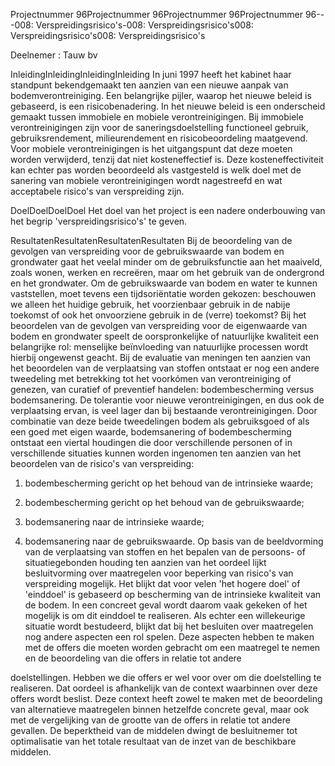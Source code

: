 Projectnummer 96Projectnummer 96Projectnummer 96Projectnummer 96---008: Verspreidingsrisico's-008: Verspreidingsrisico's008: Verspreidingsrisico's008: Verspreidingsrisico's 

Deelnemer : Tauw bv 

InleidingInleidingInleidingInleiding In juni 1997 heeft het kabinet haar standpunt bekendgemaakt ten aanzien van een nieuwe aanpak van bodemverontreiniging. Een belangrijke pijler, waarop het nieuwe beleid is gebaseerd, is een risicobenadering. In het nieuwe beleid is een onderscheid gemaakt tussen immobiele en mobiele verontreinigingen. Bij immobiele verontreinigingen zijn voor de saneringsdoelstelling functioneel gebruik, gebruiksrendement, milieurendement en risicobeoordeling maatgevend. Voor mobiele verontreinigingen is het uitgangspunt dat deze moeten worden verwijderd, tenzij dat niet kosteneffectief is. Deze kosteneffectiviteit kan echter pas worden beoordeeld als vastgesteld is welk doel met de sanering van mobiele verontreinigingen wordt nagestreefd en wat acceptabele risico's van verspreiding zijn. 

DoelDoelDoelDoel Het doel van het project is een nadere onderbouwing van het begrip 'verspreidingsrisico's' te geven. 

ResultatenResultatenResultatenResultaten Bij de beoordeling van de gevolgen van verspreiding voor de gebruikswaarde van bodem en grondwater gaat het veelal minder om de gebruiksfunctie aan het maaiveld, zoals wonen, werken en recreëren, maar om het gebruik van de ondergrond en het grondwater. Om de gebruikswaarde van bodem en water te kunnen vaststellen, moet tevens een tijdsoriëntatie worden gekozen: beschouwen we alleen het huidige gebruik, het voorzienbaar gebruik in de nabije toekomst of ook het onvoorziene gebruik in de (verre) toekomst? Bij het beoordelen van de gevolgen van verspreiding voor de eigenwaarde van bodem en grondwater speelt de oorspronkelijke of natuurlijke kwaliteit een belangrijke rol: menselijke beïnvloeding van natuurlijke processen wordt hierbij ongewenst geacht. Bij de evaluatie van meningen ten aanzien van het beoordelen van de verplaatsing van stoffen ontstaat er nog een andere tweedeling met betrekking tot het voorkómen van verontreiniging of genezen, van curatief of preventief handelen: bodembescherming versus bodemsanering. De tolerantie voor nieuwe verontreinigingen, en dus ook de verplaatsing ervan, is veel lager dan bij bestaande verontreinigingen. Door combinatie van deze beide tweedelingen bodem als gebruiksgoed of als een goed met eigen waarde, bodemsanering of bodembescherming ontstaat een viertal houdingen die door verschillende personen of in verschillende situaties kunnen worden ingenomen ten aanzien van het beoordelen van de risico's van verspreiding: 

1. bodembescherming gericht op het behoud van de intrinsieke waarde; 

2. bodembescherming gericht op het behoud van de gebruikswaarde; 

3. bodemsanering naar de intrinsieke waarde; 

4. bodemsanering naar de gebruikswaarde. Op basis van de beeldvorming van de verplaatsing van stoffen en het bepalen van de persoons- of situatiegebonden houding ten aanzien van het oordeel lijkt besluitvorming over maatregelen voor beperking van risico's van verspreiding mogelijk. Het blijkt dat voor velen 'het hogere doel' of 'einddoel' is gebaseerd op bescherming van de intrinsieke kwaliteit van de bodem. In een concreet geval wordt daarom vaak gekeken of het mogelijk is om dit einddoel te realiseren. Als echter een willekeurige situatie wordt bestudeerd, blijkt dat bij het besluiten over maatregelen nog andere aspecten een rol spelen. Deze aspecten hebben te maken met de offers die moeten worden gebracht om een maatregel te nemen en de beoordeling van die offers in relatie tot andere 


doelstellingen. Hebben we die offers er wel voor over om die doelstelling te realiseren. Dat oordeel is afhankelijk van de context waarbinnen over deze offers wordt beslist. Deze context heeft zowel te maken met de beoordeling van alternatieve maatregelen binnen hetzelfde concrete geval, maar ook met de vergelijking van de grootte van de offers in relatie tot andere gevallen. De beperktheid van de middelen dwingt de besluitnemer tot optimalisatie van het totale resultaat van de inzet van de beschikbare middelen. 


